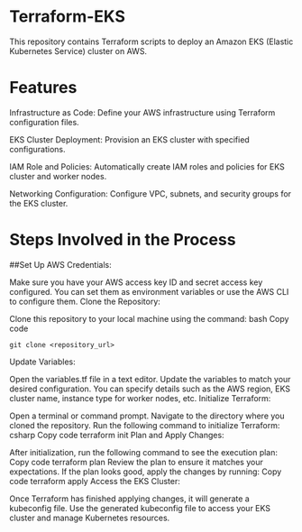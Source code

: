 # Terraform-EKS
This repository contains Terraform scripts to deploy an Amazon EKS (Elastic Kubernetes Service) cluster on AWS. 
# Features
Infrastructure as Code: Define your AWS infrastructure using Terraform configuration files.

EKS Cluster Deployment: Provision an EKS cluster with specified configurations.

IAM Role and Policies: Automatically create IAM roles and policies for EKS cluster and worker nodes.

Networking Configuration: Configure VPC, subnets, and security groups for the EKS cluster.

# Steps Involved in the Process

##Set Up AWS Credentials:

Make sure you have your AWS access key ID and secret access key configured. You can set them as environment variables or use the AWS CLI to configure them.
Clone the Repository:

Clone this repository to your local machine using the command:
bash
Copy code
```
git clone <repository_url>
```
Update Variables:

Open the variables.tf file in a text editor.
Update the variables to match your desired configuration. You can specify details such as the AWS region, EKS cluster name, instance type for worker nodes, etc.
Initialize Terraform:

Open a terminal or command prompt.
Navigate to the directory where you cloned the repository.
Run the following command to initialize Terraform:
csharp
Copy code
terraform init
Plan and Apply Changes:

After initialization, run the following command to see the execution plan:
Copy code
terraform plan
Review the plan to ensure it matches your expectations.
If the plan looks good, apply the changes by running:
Copy code
terraform apply
Access the EKS Cluster:

Once Terraform has finished applying changes, it will generate a kubeconfig file.
Use the generated kubeconfig file to access your EKS cluster and manage Kubernetes resources.
